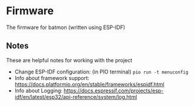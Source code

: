 # Firmware

The firmware for batmon (written using ESP-IDF)

## Notes

These are helpful notes for working with the project 

 - Change ESP-IDF configuration: (in PIO terminal) ```pio run -t menuconfig```
 - Info about framework support: https://docs.platformio.org/en/stable/frameworks/espidf.html
 - Info about Logging: https://docs.espressif.com/projects/esp-idf/en/latest/esp32/api-reference/system/log.html
 